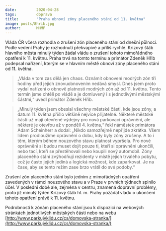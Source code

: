 ```yaml
---
date:         2020-04-28
tags:         doprava
title:        "Praha obnoví zóny placeného stání od 11. května"
image: posts/8hrib.jpg
author:       MHMP
---
```


Vláda ČR včera rozhodla o zrušení zón placeného stání od dnešní půlnoci. Podle vedení Prahy je rozhodnutí překvapivé a příliš rychlé. Krizový štáb hlavního města minulý týden žádal vládu o zrušení tohoto mimořádného opatření k 11. květnu. Praha trvá na tomto termínu a primátor Zdeněk Hřib podepsal nařízení, kterým se v hlavním městě obnoví zóny placeného stání od 11. května.

> „Vláda v tom zas dělá jen chaos. Oznámit obnovení modrých zón tři hodiny před jejich znovuobnovením nedává smysl. Dnes jsem proto vydal nařízení o obnově platnosti modrých zón až od 11. května. Tento termín jsme chtěli po vládě a je domluvený i s jednotlivými městskými částmi,“ uvedl primátor Zdeněk Hřib.

> „Minulý týden jsem obeslal všechny městské části, kde jsou zóny, a datum 11. května přišlo většině nejvíce přijatelné. Některé městské části už mají otevřené výdejny pro nová parkovací oprávnění, ale některé je otevřou až v pondělí 4. května,“ řekl náměstek primátora Adam Scheinherr a dodal: „Nikdo samozřejmě nepřijde zkrátka. Všem lidem prodloužíme oprávnění o dobu, kdy byly zóny zrušeny. A to i těm, kterým během nouzového stavu platnost vypršela. Pro nové oprávnění si budou muset dojít pouze ti, kteří si oprávnění ukončili, nebo tací, kteří se přestěhovali nebo koupili nový automobil. Zóny placeného stání zvýhodňují rezidenty v místě jejich trvalého pobytu, což je často jejich jediná a logická možnost, kde zaparkovat. Je na čase, aby se tento režim zase brzo vrátil do své podoby.“

Zrušení zón placeného stání bylo jedním z mimořádných opatření zavedených v rámci nouzového stavu a v Praze v prvních týdnech splnilo účel. V poslední době ale, zejména v centru, znamená dopravní problémy, proto již minulý týden Krizový štáb hl. m. Prahy požádal vládu o ukončení tohoto opatření právě k 11. květnu.

Podrobnosti k zónám placeného stání jsou k dispozici na webových stránkách jednotlivých městských části nebo na webu [http://www.parkujvklidu.cz/cs/domovska-stranka/](http://www.parkujvklidu.cz/cs/domovska-stranka/)
